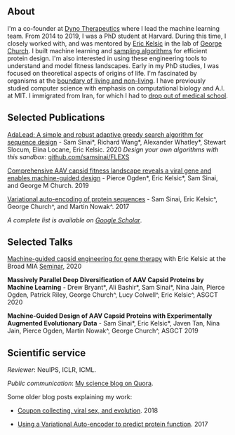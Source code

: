 
## About
I'm a co-founder at [Dyno Therapeutics](http://www.dynotx.com) where I lead the machine learning team. From 2014 to 2019, I was a PhD student at Harvard. During this time, I closely worked with, and was mentored by [Eric Kelsic](https://www.linkedin.com/in/kelsic) in the lab of [George Church](http://arep.med.harvard.edu/). I built machine learning and [sampling algorithms](https://arxiv.org/abs/2010.10614) for efficient protein design.  I'm also interested in using these engineering tools to understand and model fitness landscapes. Early in my PhD studies, I was focused on theoretical aspects of origins of life. I'm fascinated by organisms at the [boundary of living and non-living](https://www.forbes.com/sites/quora/2016/10/10/what-did-the-earliest-life-on-earth-look-like/?sh=4320acea6f26). I have previously studied computer science with emphasis on computational biology and A.I. at MIT. I immigrated from Iran, for which I had to [drop out of medical school](https://qz.com/343467/why-i-became-a-computer-scientist-instead-of-a-doctor/).

## Selected Publications

[AdaLead: A simple and robust adaptive greedy search algorithm for sequence design](https://arxiv.org/abs/2010.02141) - Sam Sinai\*, Richard Wang\*, Alexander Whatley\*, Stewart Slocum, Elina Locane, Eric Kelsic. 2020
  *Design your own algorithms with this sandbox*: [github.com/samsinai/FLEXS](https://github.com/samsinai/FLEXS)

[Comprehensive AAV capsid fitness landscape reveals a viral gene and enables machine-guided design](https://www.ncbi.nlm.nih.gov/pmc/articles/PMC7197022/) - Pierce Ogden\*, Eric Kelsic\*, Sam Sinai, and George M Church. 2019 

[Variational auto-encoding of protein sequences](https://arxiv.org/pdf/1712.03346.pdf) - Sam Sinai, Eric Kelsic^, George Church^, and Martin Nowak^. 2017

*A complete list is available on [Google Scholar](https://scholar.google.com/citations?user=4k0EcsIAAAAJ&hl=en)*. 

## Selected Talks

[Machine-guided capsid engineering for gene therapy](https://www.youtube.com/watch?v=QLURMsm72cE) with Eric Kelsic at the Broad MIA [Seminar](https://www.broadinstitute.org/talks/spring-2021/mia), 2020

**Massively Parallel Deep Diversification of AAV Capsid Proteins by Machine Learning** - Drew Bryant\*, Ali Bashir\*, Sam Sinai\*, Nina Jain, Pierce Ogden, Patrick Riley, George Church^, Lucy Colwell^, Eric Kelsic^, ASGCT 2020

**Machine-Guided Design of AAV Capsid Proteins with Experimentally Augmented Evolutionary Data** - Sam Sinai\*, Eric Kelsic\*, Javen Tan, Nina Jain, Pierce Ogden, Martin Nowak^, George Church^, ASGCT 2019



## Scientific service

*Reviewer*:  NeuIPS, ICLR, ICML. 

*Public communication*: [My science blog on Quora](https://www.quora.com/q/darwinsvr). 

Some older blog posts explaining my work:
- [Coupon collecting, viral sex, and evolution](_posts/2018-03-29-Coupon-collecting,-viral-sex,-and-evolution.markdown). 2018

- [Using a Variational Auto-encoder to predict protein function](_posts/2017-08-14-Using-a-Variational-Autoencoder-to-predict-protein-function.markdown). 2017










